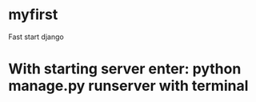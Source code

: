 # myfirst

Fast start django


# With starting server enter: python manage.py runserver with terminal